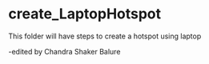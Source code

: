 # create_LaptopHotspot
This folder will have steps to create a hotspot using laptop

-edited by Chandra Shaker Balure
